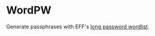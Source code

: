 # WordPW

Generate passphrases with EFF's [long password wordlist](https://www.eff.org/deeplinks/2016/07/new-wordlists-random-passphrases).
